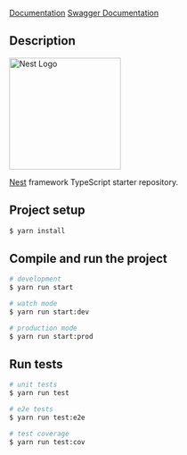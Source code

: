 [Documentation](https://olaban-ji.github.io/nest-js-boilerplate/)
[Swagger Documentation](https://nest-js-boilerplate.fly.dev/v1/swagger)

## Description

<a href="http://nestjs.com/" target="blank"><img src="https://nestjs.com/img/logo-small.svg" width="200" alt="Nest Logo" /></a>

[Nest](https://github.com/nestjs/nest) framework TypeScript starter repository.

## Project setup

```bash
$ yarn install
```

## Compile and run the project

```bash
# development
$ yarn run start

# watch mode
$ yarn run start:dev

# production mode
$ yarn run start:prod
```

## Run tests

```bash
# unit tests
$ yarn run test

# e2e tests
$ yarn run test:e2e

# test coverage
$ yarn run test:cov
```